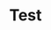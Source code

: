 ---
title: "Test"
draft: false
# page title background image
bg_image: "images/backgrounds/page-title.jpg"
# about image
image: "images/banner/Rbb1.JPG"
# meta description
description : "Testing data..."
---